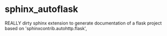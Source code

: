 sphinx_autoflask
================

REALLY dirty sphinx extension to generate documentation of a flask project based on 'sphinxcontrib.autohttp.flask',
